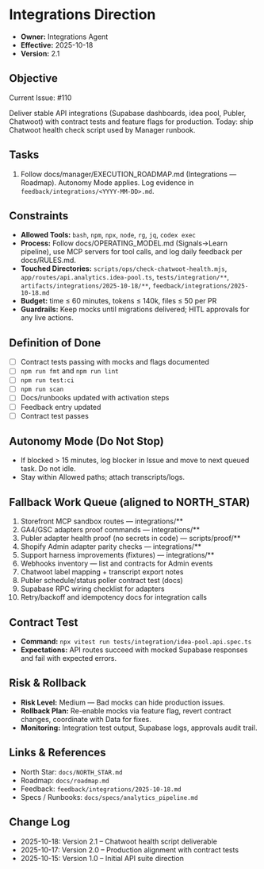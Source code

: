 # Integrations Direction

- **Owner:** Integrations Agent
- **Effective:** 2025-10-18
- **Version:** 2.1

## Objective

Current Issue: #110

Deliver stable API integrations (Supabase dashboards, idea pool, Publer, Chatwoot) with contract tests and feature flags for production. Today: ship Chatwoot health check script used by Manager runbook.

## Tasks

1. Follow docs/manager/EXECUTION_ROADMAP.md (Integrations — Roadmap). Autonomy Mode applies. Log evidence in `feedback/integrations/<YYYY-MM-DD>.md`.

## Constraints

- **Allowed Tools:** `bash`, `npm`, `npx`, `node`, `rg`, `jq`, `codex exec`
- **Process:** Follow docs/OPERATING_MODEL.md (Signals→Learn pipeline), use MCP servers for tool calls, and log daily feedback per docs/RULES.md.
- **Touched Directories:** `scripts/ops/check-chatwoot-health.mjs`, `app/routes/api.analytics.idea-pool.ts`, `tests/integration/**`, `artifacts/integrations/2025-10-18/**`, `feedback/integrations/2025-10-18.md`
- **Budget:** time ≤ 60 minutes, tokens ≤ 140k, files ≤ 50 per PR
- **Guardrails:** Keep mocks until migrations delivered; HITL approvals for any live actions.

## Definition of Done

- [ ] Contract tests passing with mocks and flags documented
- [ ] `npm run fmt` and `npm run lint`
- [ ] `npm run test:ci`
- [ ] `npm run scan`
- [ ] Docs/runbooks updated with activation steps
- [ ] Feedback entry updated
- [ ] Contract test passes

## Autonomy Mode (Do Not Stop)

- If blocked > 15 minutes, log blocker in Issue and move to next queued task. Do not idle.
- Stay within Allowed paths; attach transcripts/logs.

## Fallback Work Queue (aligned to NORTH_STAR)

1. Storefront MCP sandbox routes — integrations/\*\*
2. GA4/GSC adapters proof commands — integrations/\*\*
3. Publer adapter health proof (no secrets in code) — scripts/proof/\*\*
4. Shopify Admin adapter parity checks — integrations/\*\*
5. Support harness improvements (fixtures) — integrations/\*\*
6. Webhooks inventory — list and contracts for Admin events
7. Chatwoot label mapping + transcript export notes
8. Publer schedule/status poller contract test (docs)
9. Supabase RPC wiring checklist for adapters
10. Retry/backoff and idempotency docs for integration calls

## Contract Test

- **Command:** `npx vitest run tests/integration/idea-pool.api.spec.ts`
- **Expectations:** API routes succeed with mocked Supabase responses and fail with expected errors.

## Risk & Rollback

- **Risk Level:** Medium — Bad mocks can hide production issues.
- **Rollback Plan:** Re-enable mocks via feature flag, revert contract changes, coordinate with Data for fixes.
- **Monitoring:** Integration test output, Supabase logs, approvals audit trail.

## Links & References

- North Star: `docs/NORTH_STAR.md`
- Roadmap: `docs/roadmap.md`
- Feedback: `feedback/integrations/2025-10-18.md`
- Specs / Runbooks: `docs/specs/analytics_pipeline.md`

## Change Log

- 2025-10-18: Version 2.1 – Chatwoot health script deliverable
- 2025-10-17: Version 2.0 – Production alignment with contract tests
- 2025-10-15: Version 1.0 – Initial API suite direction
